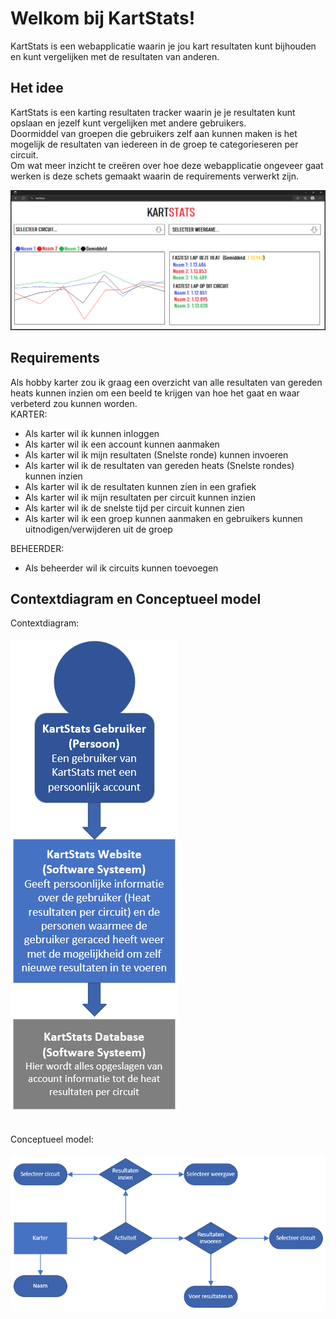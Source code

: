 # Welkom bij KartStats!

KartStats is een webapplicatie waarin je jou kart resultaten kunt bijhouden en kunt vergelijken met de resultaten van anderen.

## Het idee
KartStats is een karting resultaten tracker waarin je je resultaten kunt opslaan en jezelf kunt vergelijken met andere gebruikers.<br>
Doormiddel van groepen die gebruikers zelf aan kunnen maken is het mogelijk de resultaten van iedereen in de groep te categorieseren per circuit.<br>
Om wat meer inzicht te creëren over hoe deze webapplicatie ongeveer gaat werken is deze schets gemaakt waarin de requirements verwerkt zijn.<br>

![Conceptueel Model](KartStatsV2/Content/Images/Schets.png)

## Requirements

Als hobby karter zou ik graag een overzicht van alle resultaten van gereden heats kunnen inzien om een beeld te krijgen van hoe het gaat en waar verbeterd zou kunnen worden.  
KARTER:
- Als karter wil ik kunnen inloggen
- Als karter wil ik een account kunnen aanmaken
- Als karter wil ik mijn resultaten (Snelste ronde) kunnen invoeren
- Als karter wil ik de resultaten van gereden heats (Snelste rondes) kunnen inzien
- Als karter wil ik de resultaten kunnen zien in een grafiek
- Als karter wil ik mijn resultaten per circuit kunnen inzien
- Als karter wil ik de snelste tijd per circuit kunnen zien
- Als karter wil ik een groep kunnen aanmaken en gebruikers kunnen uitnodigen/verwijderen uit de groep

BEHEERDER:
- Als beheerder wil ik circuits kunnen toevoegen

## Contextdiagram en Conceptueel model

Contextdiagram:
<br><br>
![Context Diagram](KartStatsV2/Content/Images/ContextDiagram.png)

<br>Conceptueel model:
<br><br>
![Conceptueel Model](KartStatsV2/Content/Images/ConceptueelModel.png)
